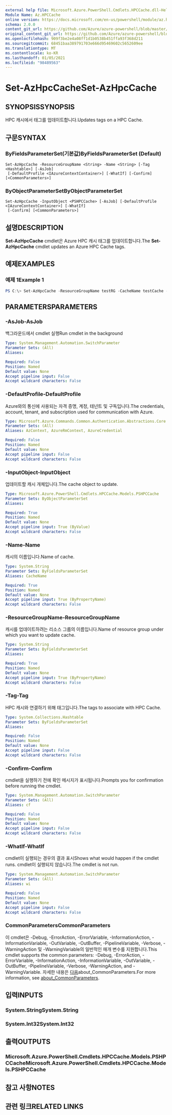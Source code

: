 ```yaml
---
external help file: Microsoft.Azure.PowerShell.Cmdlets.HPCCache.dll-Help.xml
Module Name: Az.HPCCache
online version: https://docs.microsoft.com/en-us/powershell/module/az.hpccache/set-azhpccache
schema: 2.0.0
content_git_url: https://github.com/Azure/azure-powershell/blob/master/src/HPCCache/HPCCache/help/Set-AzHpcCache.md
original_content_git_url: https://github.com/Azure/azure-powershell/blob/master/src/HPCCache/HPCCache/help/Set-AzHpcCache.md
ms.openlocfilehash: 909f3be2e4a08ff1d1b0538b451ffa93f368d211
ms.sourcegitcommit: 68451baa389791703e666d95469602c5652609ee
ms.translationtype: MT
ms.contentlocale: ko-KR
ms.lasthandoff: 01/05/2021
ms.locfileid: "98489563"
---
```

# <span data-ttu-id="59959-101">Set-AzHpcCache</span><span class="sxs-lookup"><span data-stu-id="59959-101">Set-AzHpcCache</span></span>

## <span data-ttu-id="59959-102">SYNOPSIS</span><span class="sxs-lookup"><span data-stu-id="59959-102">SYNOPSIS</span></span>
<span data-ttu-id="59959-103">HPC 캐시에서 태그를 업데이트합니다.</span><span class="sxs-lookup"><span data-stu-id="59959-103">Updates tags on a HPC Cache.</span></span>

## <span data-ttu-id="59959-104">구문</span><span class="sxs-lookup"><span data-stu-id="59959-104">SYNTAX</span></span>

### <span data-ttu-id="59959-105">ByFieldsParameterSet(기본값)</span><span class="sxs-lookup"><span data-stu-id="59959-105">ByFieldsParameterSet (Default)</span></span>
```
Set-AzHpcCache -ResourceGroupName <String> -Name <String> [-Tag <Hashtable>] [-AsJob]
 [-DefaultProfile <IAzureContextContainer>] [-WhatIf] [-Confirm] [<CommonParameters>]
```

### <span data-ttu-id="59959-106">ByObjectParameterSet</span><span class="sxs-lookup"><span data-stu-id="59959-106">ByObjectParameterSet</span></span>
```
Set-AzHpcCache -InputObject <PSHPCCache> [-AsJob] [-DefaultProfile <IAzureContextContainer>] [-WhatIf]
 [-Confirm] [<CommonParameters>]
```

## <span data-ttu-id="59959-107">설명</span><span class="sxs-lookup"><span data-stu-id="59959-107">DESCRIPTION</span></span>
<span data-ttu-id="59959-108">**Set-AzHpcCache** cmdlet은 Azure HPC 캐시 태그를 업데이트합니다.</span><span class="sxs-lookup"><span data-stu-id="59959-108">The **Set-AzHpcCache** cmdlet updates an Azure HPC Cache tags.</span></span>

## <span data-ttu-id="59959-109">예제</span><span class="sxs-lookup"><span data-stu-id="59959-109">EXAMPLES</span></span>

### <span data-ttu-id="59959-110">예제 1</span><span class="sxs-lookup"><span data-stu-id="59959-110">Example 1</span></span>
```powershell
PS C:\> Set-AzHpcCache -ResourceGroupName testRG -CacheName testCache -Tag @{"tag3" = "value1"; "tag4" = "value2"}
```

## <span data-ttu-id="59959-111">PARAMETERS</span><span class="sxs-lookup"><span data-stu-id="59959-111">PARAMETERS</span></span>

### <span data-ttu-id="59959-112">-AsJob</span><span class="sxs-lookup"><span data-stu-id="59959-112">-AsJob</span></span>
<span data-ttu-id="59959-113">백그라운드에서 cmdlet 실행</span><span class="sxs-lookup"><span data-stu-id="59959-113">Run cmdlet in the background</span></span>

```yaml
Type: System.Management.Automation.SwitchParameter
Parameter Sets: (All)
Aliases:

Required: False
Position: Named
Default value: None
Accept pipeline input: False
Accept wildcard characters: False
```

### <span data-ttu-id="59959-114">-DefaultProfile</span><span class="sxs-lookup"><span data-stu-id="59959-114">-DefaultProfile</span></span>
<span data-ttu-id="59959-115">Azure와의 통신에 사용되는 자격 증명, 계정, 테넌트 및 구독입니다.</span><span class="sxs-lookup"><span data-stu-id="59959-115">The credentials, account, tenant, and subscription used for communication with Azure.</span></span>

```yaml
Type: Microsoft.Azure.Commands.Common.Authentication.Abstractions.Core.IAzureContextContainer
Parameter Sets: (All)
Aliases: AzContext, AzureRmContext, AzureCredential

Required: False
Position: Named
Default value: None
Accept pipeline input: False
Accept wildcard characters: False
```

### <span data-ttu-id="59959-116">-InputObject</span><span class="sxs-lookup"><span data-stu-id="59959-116">-InputObject</span></span>
<span data-ttu-id="59959-117">업데이트할 캐시 개체입니다.</span><span class="sxs-lookup"><span data-stu-id="59959-117">The cache object to update.</span></span>

```yaml
Type: Microsoft.Azure.PowerShell.Cmdlets.HPCCache.Models.PSHPCCache
Parameter Sets: ByObjectParameterSet
Aliases:

Required: True
Position: Named
Default value: None
Accept pipeline input: True (ByValue)
Accept wildcard characters: False
```

### <span data-ttu-id="59959-118">-Name</span><span class="sxs-lookup"><span data-stu-id="59959-118">-Name</span></span>
<span data-ttu-id="59959-119">캐시의 이름입니다.</span><span class="sxs-lookup"><span data-stu-id="59959-119">Name of cache.</span></span>

```yaml
Type: System.String
Parameter Sets: ByFieldsParameterSet
Aliases: CacheName

Required: True
Position: Named
Default value: None
Accept pipeline input: True (ByPropertyName)
Accept wildcard characters: False
```

### <span data-ttu-id="59959-120">-ResourceGroupName</span><span class="sxs-lookup"><span data-stu-id="59959-120">-ResourceGroupName</span></span>
<span data-ttu-id="59959-121">캐시를 업데이트하려는 리소스 그룹의 이름입니다.</span><span class="sxs-lookup"><span data-stu-id="59959-121">Name of resource group under which you want to update cache.</span></span>

```yaml
Type: System.String
Parameter Sets: ByFieldsParameterSet
Aliases:

Required: True
Position: Named
Default value: None
Accept pipeline input: True (ByPropertyName)
Accept wildcard characters: False
```

### <span data-ttu-id="59959-122">-Tag</span><span class="sxs-lookup"><span data-stu-id="59959-122">-Tag</span></span>
<span data-ttu-id="59959-123">HPC 캐시와 연결하기 위해 태그입니다.</span><span class="sxs-lookup"><span data-stu-id="59959-123">The tags to associate with HPC Cache.</span></span> 

```yaml
Type: System.Collections.Hashtable
Parameter Sets: ByFieldsParameterSet
Aliases:

Required: False
Position: Named
Default value: None
Accept pipeline input: False
Accept wildcard characters: False
```

### <span data-ttu-id="59959-124">-Confirm</span><span class="sxs-lookup"><span data-stu-id="59959-124">-Confirm</span></span>
<span data-ttu-id="59959-125">cmdlet을 실행하기 전에 확인 메시지가 표시됩니다.</span><span class="sxs-lookup"><span data-stu-id="59959-125">Prompts you for confirmation before running the cmdlet.</span></span>

```yaml
Type: System.Management.Automation.SwitchParameter
Parameter Sets: (All)
Aliases: cf

Required: False
Position: Named
Default value: None
Accept pipeline input: False
Accept wildcard characters: False
```

### <span data-ttu-id="59959-126">-WhatIf</span><span class="sxs-lookup"><span data-stu-id="59959-126">-WhatIf</span></span>
<span data-ttu-id="59959-127">cmdlet이 실행되는 경우의 결과 표시</span><span class="sxs-lookup"><span data-stu-id="59959-127">Shows what would happen if the cmdlet runs.</span></span> <span data-ttu-id="59959-128">cmdlet이 실행되지 않습니다.</span><span class="sxs-lookup"><span data-stu-id="59959-128">The cmdlet is not run.</span></span>

```yaml
Type: System.Management.Automation.SwitchParameter
Parameter Sets: (All)
Aliases: wi

Required: False
Position: Named
Default value: None
Accept pipeline input: False
Accept wildcard characters: False
```

### <span data-ttu-id="59959-129">CommonParameters</span><span class="sxs-lookup"><span data-stu-id="59959-129">CommonParameters</span></span>
<span data-ttu-id="59959-130">이 cmdlet은 -Debug, -ErrorAction, -ErrorVariable, -InformationAction, -InformationVariable, -OutVariable, -OutBuffer, -PipelineVariable, -Verbose, -WarningAction 및 -WarningVariable의 일반적인 매개 변수를 지원합니다.</span><span class="sxs-lookup"><span data-stu-id="59959-130">This cmdlet supports the common parameters: -Debug, -ErrorAction, -ErrorVariable, -InformationAction, -InformationVariable, -OutVariable, -OutBuffer, -PipelineVariable, -Verbose, -WarningAction, and -WarningVariable.</span></span> <span data-ttu-id="59959-131">자세한 내용은 [다음](http://go.microsoft.com/fwlink/?LinkID=113216)about_CommonParameters.</span><span class="sxs-lookup"><span data-stu-id="59959-131">For more information, see [about_CommonParameters](http://go.microsoft.com/fwlink/?LinkID=113216).</span></span>

## <span data-ttu-id="59959-132">입력</span><span class="sxs-lookup"><span data-stu-id="59959-132">INPUTS</span></span>

### <span data-ttu-id="59959-133">System.String</span><span class="sxs-lookup"><span data-stu-id="59959-133">System.String</span></span>

### <span data-ttu-id="59959-134">System.Int32</span><span class="sxs-lookup"><span data-stu-id="59959-134">System.Int32</span></span>

## <span data-ttu-id="59959-135">출력</span><span class="sxs-lookup"><span data-stu-id="59959-135">OUTPUTS</span></span>

### <span data-ttu-id="59959-136">Microsoft.Azure.PowerShell.Cmdlets.HPCCache.Models.PSHPCCache</span><span class="sxs-lookup"><span data-stu-id="59959-136">Microsoft.Azure.PowerShell.Cmdlets.HPCCache.Models.PSHPCCache</span></span>

## <span data-ttu-id="59959-137">참고 사항</span><span class="sxs-lookup"><span data-stu-id="59959-137">NOTES</span></span>

## <span data-ttu-id="59959-138">관련 링크</span><span class="sxs-lookup"><span data-stu-id="59959-138">RELATED LINKS</span></span>
